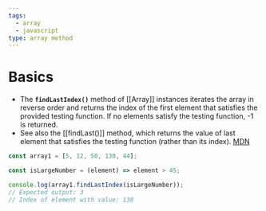 ```yaml
---
tags:
  - array
  - javascript
type: array method
---
```

# Basics
- The **`findLastIndex()`** method of [[Array]] instances iterates the array in reverse order and returns the index of the first element that satisfies the provided testing function. If no elements satisfy the testing function, -1 is returned.
- See also the [[findLast()]] method, which returns the value of last element that satisfies the testing function (rather than its index). [MDN](https://developer.mozilla.org/en-US/docs/Web/JavaScript/Reference/Global_Objects/Array/findLastIndex)
```javascript
const array1 = [5, 12, 50, 130, 44];

const isLargeNumber = (element) => element > 45;

console.log(array1.findLastIndex(isLargeNumber));
// Expected output: 3
// Index of element with value: 130
```

